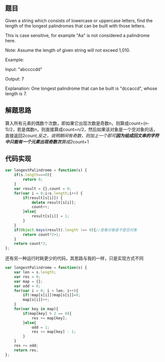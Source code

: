 ## 题目
Given a string which consists of lowercase or uppercase letters, find the length of the longest palindromes that can be built with those letters.

This is case sensitive, for example "Aa" is not considered a palindrome here.

Note:
Assume the length of given string will not exceed 1,010.

Example:

Input:
"abccccdd"

Output:
7

Explanation:
One longest palindrome that can be built is "dccaccd", whose length is 7.

## 解题思路
算入所有元素的偶数个次数，即如果它出现次数是奇数n，则算成count=(n-1)/2，若是偶数n，则直接算成count=n/2，然后如果该对象是一个空对象的话，直接返回2*count,反之，说明期间有奇数，则加上一个即可**因为组成回文串的字符中只能有一个元素出现奇数次**算成2*count+1

## 代码实现
``` javascript
var longestPalindrome = function(s) {
    if(s.length===0){
        return 0;
    }
    var result = {},count = 0;
    for(var i = 0;i<s.length;i++) {
        if(result[s[i]]) {
            delete result[s[i]];
            count++;
        }else{
            result[s[i]] = 1;
        }
    }
    if(Object.keys(result).length !== 0){//查看对象是不是空对象
        return count*2+1;
    }
    return count*2;    
};
```

还有另一种运行时耗更少的代码，其思路与我的一样，只是实现方式不同
``` javascript
var longestPalindrome = function(s) {
    var len = s.length;
    var res = 0;
    var map = {};
    var odd = 0;
    for(var i = 0; i < len; i++){
        if(!map[s[i]])map[s[i]]=0;
        map[s[i]]++;
    }
    for(var key in map){
        if(map[key] % 2 == 0){
            res += map[key];
        }else{
            odd = 1;
            res += map[key] - 1;
        }
    }
    res += odd;
    return res;
};
```
